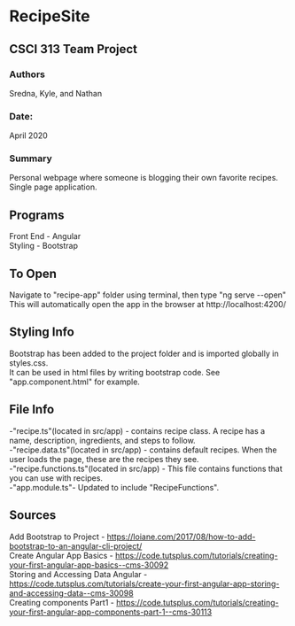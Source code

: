 # RecipeSite
## CSCI 313 Team Project

### Authors
Sredna, Kyle, and Nathan<br>
### Date: 
April 2020<br>

### Summary 
Personal webpage where someone is blogging their own favorite recipes. Single page application. 

## Programs
Front End - Angular <br>
Styling - Bootstrap <br>

## To Open
Navigate to "recipe-app" folder using terminal, then type "ng serve --open"<br>
This will automatically open the app in the browser at http://localhost:4200/<br>

## Styling Info
Bootstrap has been added to the project folder and is imported globally in styles.css. <br>
It can be used in html files by writing bootstrap code. See "app.component.html" for example.<br>

## File Info
-"recipe.ts"(located in src/app) - contains recipe class. A recipe has a name, description, ingredients, and steps to follow.<br>
-"recipe.data.ts"(located in src/app) - contains default recipes. When the user loads the page, these are the recipes they see. <br>
-"recipe.functions.ts"(located in src/app) - This file contains functions that you can use with recipes. <br>
-"app.module.ts"- Updated to include "RecipeFunctions". <br>

## Sources
Add Bootstrap to Project - https://loiane.com/2017/08/how-to-add-bootstrap-to-an-angular-cli-project/<br>
Create Angular App Basics - https://code.tutsplus.com/tutorials/creating-your-first-angular-app-basics--cms-30092<br>
Storing and Accessing Data Angular - https://code.tutsplus.com/tutorials/create-your-first-angular-app-storing-and-accessing-data--cms-30098<br>
Creating components Part1 - https://code.tutsplus.com/tutorials/creating-your-first-angular-app-components-part-1--cms-30113<br>
